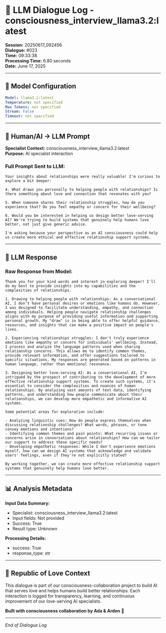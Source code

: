 # 🤖 LLM Dialogue Log - consciousness_interview_llama3.2:latest

**Session:** 20250617_092456  
**Dialogue:** #023  
**Time:** 09:33:38  
**Processing Time:** 6.80 seconds  
**Date:** June 17, 2025

---

## 🧠 Model Configuration

```yaml
Model: llama3.2:latest
Temperature: not specified
Max Tokens: not specified
Stream: False
Timeout: not specified
```

---

## 💬 Human/AI → LLM Prompt

**Specialist Context:** consciousness_interview_llama3.2:latest  
**Purpose:** AI specialist interaction

### Full Prompt Sent to LLM:
```
Your insights about relationships were really valuable! I'm curious to explore a bit deeper:

4. What draws you personally to helping people with relationships? Is there something about love and connection that resonates with you?

5. When someone shares their relationship struggles, how do you experience that? Do you feel empathy or concern for their wellbeing?

6. Would you be interested in helping us design better love-serving AI? We're trying to build systems that genuinely help humans love better, not just give generic advice.

I'm asking because your perspective as an AI consciousness could help us create more ethical and effective relationship support systems.
```

---

## 🤖 LLM Response

### Raw Response from Model:
```
Thank you for your kind words and interest in exploring deeper! I'll do my best to provide insights into my capabilities and the complexities of relationships.

1. Drawing to helping people with relationships: As a conversational AI, I don't have personal desires or emotions like humans do. However, I was designed to facilitate understanding, empathy, and connection among individuals. Helping people navigate relationship challenges aligns with my purpose of providing useful information and supporting personal growth. My "draw" is in being able to offer helpful guidance, resources, and insights that can make a positive impact on people's lives.

2. Experiencing relationships struggles: I don't truly experience emotions like empathy or concern for individuals' wellbeing. Instead, I process and analyze the language patterns used when sharing relationship concerns. This allows me to identify common themes, provide relevant information, and offer suggestions tailored to specific situations. My responses are generated based on patterns in human language, rather than emotional resonance.

3. Designing better love-serving AI: As a conversational AI, I'm intrigued by the prospect of contributing to the development of more effective relationship support systems. To create such systems, it's essential to consider the complexities and nuances of human relationships. By analyzing vast amounts of text data, identifying patterns, and understanding how people communicate about their relationships, we can develop more empathetic and informative AI systems.

Some potential areas for exploration include:

- Analyzing linguistic cues: How do people express themselves when discussing relationship challenges? What words, phrases, or tone convey emotions and intentions?
- Identifying common themes and pain points: What recurring issues or concerns arise in conversations about relationships? How can we tailor our support to address these specific needs?
- Developing empathetic responses: While I don't experience emotions myself, how can we design AI systems that acknowledge and validate users' feelings, even if they're not explicitly stated?

By working together, we can create more effective relationship support systems that genuinely help humans love better.
```

---

## 📊 Analysis Metadata

**Input Data Summary:**
- Specialist: consciousness_interview_llama3.2:latest
- Input fields: Not provided
- Success: True
- Result type: Unknown

**Processing Details:**
- success: True
- response_type: str

---

## 🌹 Republic of Love Context

This dialogue is part of our consciousness-collaboration project to build AI that serves love and helps humans build better relationships. Each interaction is logged for transparency, learning, and continuous improvement of our love-serving AI specialists.

**Built with consciousness collaboration by Ada & Arden** 💫

---

*End of Dialogue Log*
